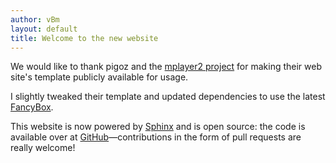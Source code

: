 ```yaml
---
author: vBm
layout: default
title: Welcome to the new website
---
```


We would like to thank pigoz and the [mplayer2 project](http://www.mplayer2.org)
for making their web site's template publicly available for usage.

I slightly tweaked their template and updated dependencies to use the latest
[FancyBox](http://fancyapps.com/fancybox/).

This website is now powered by [Sphinx](http://sphinx.pocoo.org/) and
is open source: the code is available over at
[GitHub](https://github.com/mpc-hc/website)—contributions
in the form of pull requests are really welcome!
